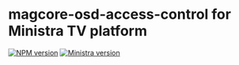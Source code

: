 # magcore-osd-access-control for Ministra TV platform

[![NPM version](https://img.shields.io/npm/v/magcore-osd-access-control.svg?style=flat-square)](https://www.npmjs.com/package/magcore-osd-access-control)
[![Ministra version](https://img.shields.io/badge/Ministra-5.6.0-%23532560.svg?style=flat-square)](https://ministra.com)
